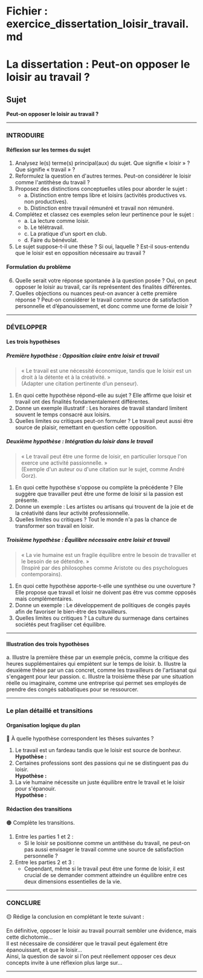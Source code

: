 # Fichier : exercice_dissertation_loisir_travail.md

# La dissertation : Peut-on opposer le loisir au travail ?

## Sujet
**Peut-on opposer le loisir au travail ?**

---

### INTRODUIRE

#### Réflexion sur les termes du sujet

1. Analysez le(s) terme(s) principal(aux) du sujet. Que signifie « loisir » ? Que signifie « travail » ?
2. Reformulez la question en d'autres termes. Peut-on considérer le loisir comme l'antithèse du travail ?
3. Proposez des distinctions conceptuelles utiles pour aborder le sujet :
   - a. Distinction entre temps libre et loisirs (activités productives vs. non productives).
   - b. Distinction entre travail rémunéré et travail non rémunéré.
4. Complétez et classez ces exemples selon leur pertinence pour le sujet :
   - a. La lecture comme loisir.
   - b. Le télétravail.
   - c. La pratique d'un sport en club.
   - d. Faire du bénévolat.
5. Le sujet suppose-t-il une thèse ? Si oui, laquelle ? Est-il sous-entendu que le loisir est en opposition nécessaire au travail ?

#### Formulation du problème

6. Quelle serait votre réponse spontanée à la question posée ? Oui, on peut opposer le loisir au travail, car ils représentent des finalités différentes.
7. Quelles objections ou nuances peut-on avancer à cette première réponse ? Peut-on considérer le travail comme source de satisfaction personnelle et d’épanouissement, et donc comme une forme de loisir ?

---

### DÉVELOPPER

#### Les trois hypothèses

##### Première hypothèse : Opposition claire entre loisir et travail

> « Le travail est une nécessité économique, tandis que le loisir est un droit à la détente et à la créativité. »  
> (Adapter une citation pertinente d’un penseur).

1. En quoi cette hypothèse répond-elle au sujet ? Elle affirme que loisir et travail ont des finalités fondamentalement différentes.
2. Donne un exemple illustratif : Les horaires de travail standard limitent souvent le temps consacré aux loisirs.
3. Quelles limites ou critiques peut-on formuler ? Le travail peut aussi être source de plaisir, remettant en question cette opposition.

##### Deuxième hypothèse : Intégration du loisir dans le travail

> « Le travail peut être une forme de loisir, en particulier lorsque l'on exerce une activité passionnelle. »  
> (Exemple d'un auteur ou d'une citation sur le sujet, comme André Gorz).

1. En quoi cette hypothèse s'oppose ou complète la précédente ? Elle suggère que travailler peut être une forme de loisir si la passion est présente.
2. Donne un exemple : Les artistes ou artisans qui trouvent de la joie et de la créativité dans leur activité professionnelle.
3. Quelles limites ou critiques ? Tout le monde n'a pas la chance de transformer son travail en loisir.

##### Troisième hypothèse : Équilibre nécessaire entre loisir et travail

> « La vie humaine est un fragile équilibre entre le besoin de travailler et le besoin de se détendre. »  
> (Inspiré par des philosophes comme Aristote ou des psychologues contemporains).

1. En quoi cette hypothèse apporte-t-elle une synthèse ou une ouverture ? Elle propose que travail et loisir ne doivent pas être vus comme opposés mais complémentaires.
2. Donne un exemple : Le développement de politiques de congés payés afin de favoriser le bien-être des travailleurs.
3. Quelles limites ou critiques ? La culture du surmenage dans certaines sociétés peut fragiliser cet équilibre.

---

#### Illustration des trois hypothèses

a. Illustre la première thèse par un exemple précis, comme la critique des heures supplémentaires qui empiètent sur le temps de loisir.
b. Illustre la deuxième thèse par un cas concret, comme les travailleurs de l'artisanat qui s'engagent pour leur passion.
c. Illustre la troisième thèse par une situation réelle ou imaginaire, comme une entreprise qui permet ses employés de prendre des congés sabbatiques pour se ressourcer.

---

### Le plan détaillé et transitions

#### Organisation logique du plan

🔴 À quelle hypothèse correspondent les thèses suivantes ?

1. Le travail est un fardeau tandis que le loisir est source de bonheur.  
   **Hypothèse :**
2. Certaines professions sont des passions qui ne se distinguent pas du loisir.  
   **Hypothèse :**
3. La vie humaine nécessite un juste équilibre entre le travail et le loisir pour s'épanouir.  
   **Hypothèse :**

#### Rédaction des transitions

🟠 Complète les transitions.

1. Entre les parties 1 et 2 :  
   - Si le loisir se positionne comme un antithèse du travail, ne peut-on pas aussi envisager le travail comme une source de satisfaction personnelle ?
2. Entre les parties 2 et 3 :  
   - Cependant, même si le travail peut être une forme de loisir, il est crucial de se demander comment atteindre un équilibre entre ces deux dimensions essentielles de la vie.

---

### CONCLURE

🟡 Rédige la conclusion en complétant le texte suivant :

En définitive, opposer le loisir au travail pourrait sembler une évidence, mais cette dichotomie…  
Il est nécessaire de considérer que le travail peut également être épanouissant, et que le loisir…  
Ainsi, la question de savoir si l'on peut réellement opposer ces deux concepts invite à une réflexion plus large sur…  

---
